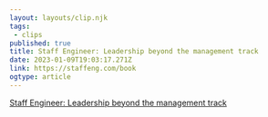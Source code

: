 ```yaml
---
layout: layouts/clip.njk 
tags:
 - clips 
published: true 
title: Staff Engineer: Leadership beyond the management track 
date: 2023-01-09T19:03:17.271Z 
link: https://staffeng.com/book 
ogtype: article 
---
```

[Staff Engineer: Leadership beyond the management track](https://staffeng.com/book) 
